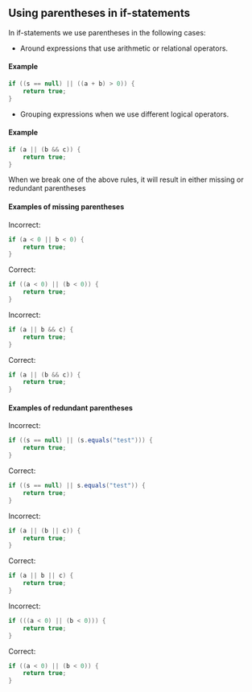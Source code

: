 ## **Using parentheses in if-statements**

In if-statements we use parentheses in the following cases:

* Around expressions that use arithmetic or relational operators.

#### **Example**

```java
if ((s == null) || ((a + b) > 0)) {
    return true;
}
```

* Grouping expressions when we use different logical operators.

#### **Example**

```java
if (a || (b && c)) {
    return true;
}
```

When we break one of the above rules, it will result in either missing or
redundant parentheses

#### **Examples of missing parentheses**

Incorrect:

```java
if (a < 0 || b < 0) {
    return true;
}
```

Correct:

```java
if ((a < 0) || (b < 0)) {
    return true;
}
```

Incorrect:

```java
if (a || b && c) {
    return true;
}
```

Correct:

```java
if (a || (b && c)) {
    return true;
}
```

#### **Examples of redundant parentheses**

Incorrect:

```java
if ((s == null) || (s.equals("test"))) {
    return true;
}
```

Correct:

```java
if ((s == null) || s.equals("test")) {
    return true;
}
```

Incorrect:

```java
if (a || (b || c)) {
    return true;
}
```

Correct:

```java
if (a || b || c) {
    return true;
}
```

Incorrect:

```java
if (((a < 0) || (b < 0))) {
    return true;
}
```

Correct:

```java
if ((a < 0) || (b < 0)) {
    return true;
}
```